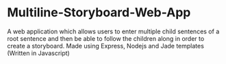 # Multiline-Storyboard-Web-App
A web application which allows users to enter multiple child sentences of a root sentence and then be able to follow the children along in order to create a storyboard. Made using Express, Nodejs and Jade templates (Written in Javascript)
